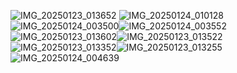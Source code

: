 ![IMG_20250123_013652](https://github.com/user-attachments/assets/4a5f7d1b-affe-4436-bb31-896a2bdba18e)
![IMG_20250124_010128](https://github.com/user-attachments/assets/3c133ebf-6661-4864-84e1-8119dc1f3805)![IMG_20250124_003500](https://github.com/user-attachments/assets/f3e3f06e-5810-48c8-88c9-8b21a8cf3a8f)![IMG_20250124_003552](https://github.com/user-attachments/assets/afb5cd0e-3229-433f-bbcb-7befc00056ed)![IMG_20250123_013602](https://github.com/user-attachments/assets/ac4a3410-a3fe-4c2d-a800-37f9f33ff17d)![IMG_20250123_013522](https://github.com/user-attachments/assets/c388f7fe-d5b8-49d8-b6d4-8bab49193fcc)![IMG_20250123_013352](https://github.com/user-attachments/assets/94b5d077-0985-4304-951d-27cb8d2f8488)![IMG_20250123_013255](https://github.com/user-attachments/assets/a568023a-f28b-4b4e-8ae1-2960b4b92b62)![IMG_20250124_004639](https://github.com/user-attachments/assets/89f277f0-2070-4d28-89a6-e3afa5b0760e) 

 








